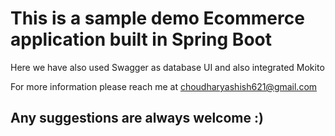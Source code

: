 # This is a sample demo Ecommerce application built in Spring Boot

Here we have also used Swagger as database UI and also integrated Mokito 

For more information please reach me at choudharyashish621@gmail.com

##  Any suggestions are  always welcome :)
